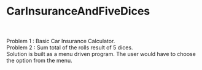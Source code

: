 # CarInsuranceAndFiveDices
<br/><br/>
Problem 1 : Basic Car Insurance Calculator.
<br/>
Problem 2 : Sum total of the rolls result of 5 dices.
<br/>
Solution is built as a menu driven program. The user would have to choose the option from the menu.
